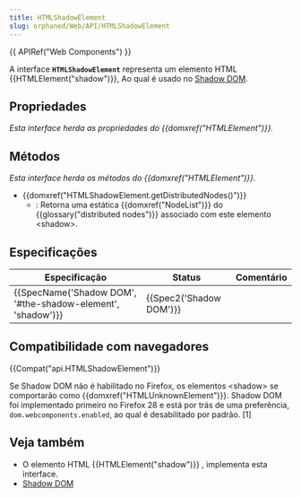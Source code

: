```yaml
---
title: HTMLShadowElement
slug: orphaned/Web/API/HTMLShadowElement
---
```


{{ APIRef("Web Components") }}

A interface **`HTMLShadowElement`** representa um elemento HTML {{HTMLElement("shadow")}}, Ao qual é usado no [Shadow DOM](/pt-BR/docs/Web/Web_Components/Shadow_DOM).

## Propriedades

_Esta interface herda as propriedades do {{domxref("HTMLElement")}}._

## Métodos

_Esta interface herda os métodos do {{domxref("HTMLElement")}}._

- {{domxref("HTMLShadowElement.getDistributedNodes()")}}
  - : Retorna uma estática {{domxref("NodeList")}} do {{glossary("distributed nodes")}} associado com este elemento \<shadow>.

## Especificações

| Especificação                                                                    | Status                           | Comentário |
| -------------------------------------------------------------------------------- | -------------------------------- | ---------- |
| {{SpecName('Shadow DOM', '#the-shadow-element', 'shadow')}} | {{Spec2('Shadow DOM')}} |            |

## Compatibilidade com navegadores

{{Compat("api.HTMLShadowElement")}}

Se Shadow DOM não é habilitado no Firefox, os elementos \<shadow> se comportarão como {{domxref("HTMLUnknownElement")}}. Shadow DOM foi implementado primeiro no Firefox 28 e está por trás de uma preferência, `dom.webcomponents.enabled`, ao qual é desabilitado por padrão. \[1]

## Veja também

- O elemento HTML {{HTMLElement("shadow")}} , implementa esta interface.
- [Shadow DOM](/pt-BR/docs/Web/Web_Components/Shadow_DOM)

